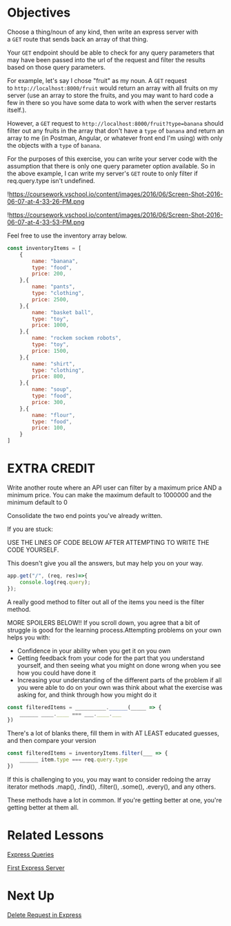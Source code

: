 

# Objectives

Choose a thing/noun of any kind, then write an express server with a `GET` route that sends back an array of that thing.

Your `GET` endpoint should be able to check for any query parameters that may have been passed into the url of the request and filter the results based on those query parameters.

For example, let's say I chose "fruit" as my noun. A `GET` request to `http://localhost:8000/fruit` would return an array with all fruits on my server (use an array to store the fruits, and you may want to hard code a few in there so you have some data to work with when the server restarts itself.).

However, a `GET` request to `http://localhost:8000/fruit?type=banana` should filter out any fruits in the array that don't have a `type` of `banana` and return an array to me (in Postman, Angular, or whatever front end I'm using) with only the objects with a `type` of `banana`.

For the purposes of this exercise, you can write your server code with the assumption that there is only one query parameter option available. So in the above example, I can write my server's `GET` route to only filter if req.query.type isn't undefined.

!https://coursework.vschool.io/content/images/2016/06/Screen-Shot-2016-06-07-at-4-33-26-PM.png

!https://coursework.vschool.io/content/images/2016/06/Screen-Shot-2016-06-07-at-4-33-53-PM.png

Feel free to use the inventory array below.

```jsx
const inventoryItems = [
    {
        name: "banana",
        type: "food",
        price: 200,
    },{
        name: "pants",
        type: "clothing",
        price: 2500,
    },{
        name: "basket ball",
        type: "toy",
        price: 1000,
    },{
        name: "rockem sockem robots",
        type: "toy",
        price: 1500,
    },{
        name: "shirt",
        type: "clothing",
        price: 800,
    },{
        name: "soup",
        type: "food",
        price: 300,
    },{
        name: "flour",
        type: "food",
        price: 100,
    }
]
```

# EXTRA CREDIT

Write another route where an API user can filter by a maximum price AND a minimum price. You can make the maximum default to 1000000 and the minimum default to 0

Consolidate the two end points you've already written.

If you are stuck:

USE THE LINES OF CODE BELOW AFTER ATTEMPTING TO WRITE THE CODE YOURSELF.

This doesn't give you all the answers, but may help you on your way.

```jsx
app.get("/", (req, res)=>{
    console.log(req.query);
});
```

A really good method to filter out all of the items you need is the filter method.

MORE SPOILERS BELOW!! If you scroll down, you agree that a bit of struggle is good for the learning process.Attempting problems on your own helps you with:

- Confidence in your ability when you get it on you own
- Getting feedback from your code for the part that you understand yourself, and then seeing what you might on done wrong when you see how you could have done it
- Increasing your understanding of the different parts of the problem if all you were able to do on your own was think about what the exercise was asking for, and think through how you might do it

```jsx
const filteredItems = __________.______(_____ => {
    ______ ____.____ === ___.____.___
})
```

There's a lot of blanks there, fill them in with AT LEAST educated guesses, and then compare your version

```jsx
const filteredItems = inventoryItems.filter(___ => {
    ______ item.type === req.query.type
})
```

If this is challenging to you, you may want to consider redoing the array iterator methods .map(), .find(), .filter(), .some(), .every(), and any others.

These methods have a lot in common. If you're getting better at one, you're getting better at them all.

# Related Lessons

[Express Queries](https://www.notion.so/Express-Queries-3acdcca95e11410db2916d53d6f71dda?pvs=21)

[First Express Server](https://www.notion.so/First-Express-Server-6f405642d07a401d9f48d76adbbed58c?pvs=21)

# Next Up

[Delete Request in Express](https://www.notion.so/Delete-Request-in-Express-9ee10f6aadab4702b055380698336bc3?pvs=21)